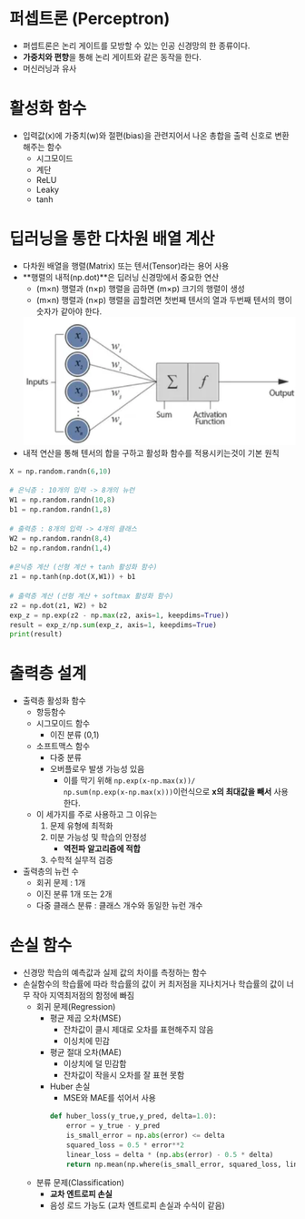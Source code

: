 # 퍼셉트론 (Perceptron)
- 퍼셉트론은 논리 게이트를 모방할 수 있는 인공 신경망의 한 종류이다.
- **가중치와 편향**을 통해 논리 게이트와 같은 동작을 한다.
- 머신러닝과 유사

# 활성화 함수
- 입력값(x)에 가중치(w)와 절편(bias)을 관련지어서 나온 총합을 출력 신호로 변환해주는 함수
    - 시그모이드
    - 계단
    - ReLU
    - Leaky
    - tanh

# 딥러닝을 통한 다차원 배열 계산
- 다차원 배열을 행렬(Matrix) 또는 텐서(Tensor)라는 용어 사용
- **행렬의 내적(np.dot)**은 딥러닝 신경망에서 중요한 연산
    - (m×n) 행렬과 (n×p) 행렬을 곱하면 (m×p) 크기의 행렬이 생성
    - (m×n) 행렬과 (n×p) 행렬을 곱할려면 첫번째 텐서의 열과 두번째 텐서의 행이 숫자가 같아야 한다.
    <img src='./images/tensor_ac_fun.png'>
- 내적 연산을 통해 텐서의 합을 구하고 활성화 함수를 적용시키는것이 기본 원칙
```python
X = np.random.randn(6,10)

# 은닉층 : 10개의 입력 -> 8개의 뉴런
W1 = np.random.randn(10,8)
b1 = np.random.randn(1,8)

# 출력층 : 8개의 입력 -> 4개의 클래스
W2 = np.random.randn(8,4)
b2 = np.random.randn(1,4)

#은닉층 계산 (선형 계산 + tanh 활성화 함수)
z1 = np.tanh(np.dot(X,W1)) + b1

# 출력층 계산 (선형 계산 + softmax 활성화 함수)
z2 = np.dot(z1, W2) + b2
exp_z = np.exp(z2 - np.max(z2, axis=1, keepdims=True))
result = exp_z/np.sum(exp_z, axis=1, keepdims=True)
print(result)
```

# 출력층 설계
- 출력층 활성화 함수
    - 항등함수
    - 시그모이드 함수
        - 이진 분류 (0,1)
    - 소프트맥스 함수
        - 다중 분류
        - 오버플로우 발생 가능성 있음
            - 이를 막기 위해 <code>np.exp(x-np.max(x))/ np.sum(np.exp(x-np.max(x)))</code>이런식으로 **x의 최대값을 빼서** 사용한다.
    - 이 세가지를 주로 사용하고 그 이유는
        1. 문제 유형에 최적화
        2. 미분 가능성 및 학습의 안정성
            - **역전파 알고리즘에 적합**
        3. 수학적 실무적 검증
- 출력층의 뉴런 수
    - 회귀 문제 : 1개
    - 이진 분류 1개 또는 2개
    - 다중 클래스 분류 : 클래스 개수와 동일한 뉴런 개수

# 손실 함수
- 신경망 학습의 예측값과 실제 값의 차이를 측정하는 함수
- 손실함수의 학습률에 따라 학습률의 값이 커 최저점을 지나치거나 학습률의 값이 너무 작아 지역최저점의 함정에 빠짐
    - 회귀 문제(Regression)
        - 평균 제곱 오차(MSE)
            - 잔차값이 클시 제대로 오차를 표현해주지 않음
            - 이싱치에 민감 
        - 평균 절대 오차(MAE)
            - 이상치에 덜 민감함
            - 잔차값이 작을시 오차를 잘 표현 못함
        - Huber 손실
            - MSE와 MAE를 섞어서 사용
            ```python
            def huber_loss(y_true,y_pred, delta=1.0):
                error = y_true - y_pred
                is_small_error = np.abs(error) <= delta
                squared_loss = 0.5 * error**2
                linear_loss = delta * (np.abs(error) - 0.5 * delta)
                return np.mean(np.where(is_small_error, squared_loss, linear_loss))
            ```
    - 분류 문제(Classification)
        - **교차 엔트로피 손실**
        - 음성 로드 가능도 (교차 엔트로피 손실과 수식이 같음)
    